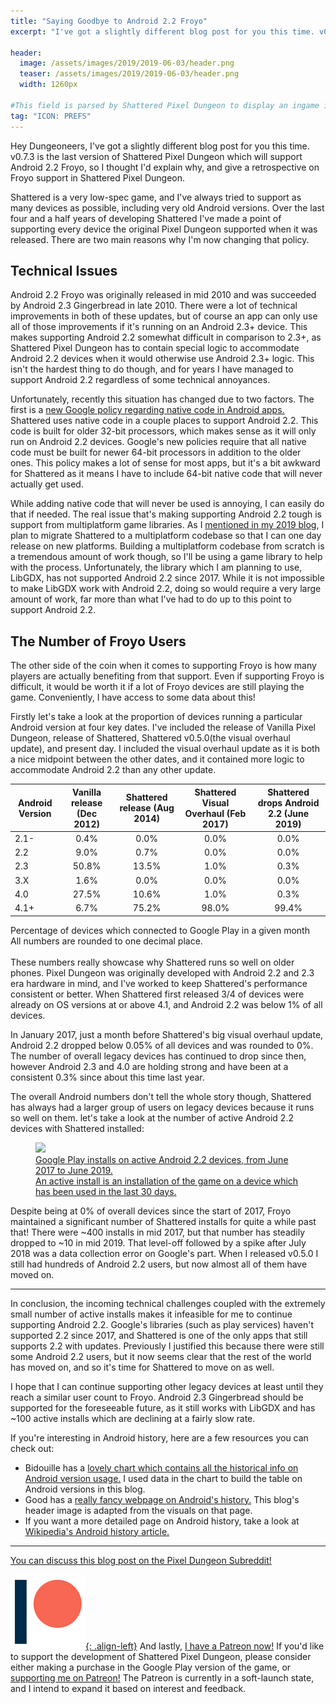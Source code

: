 ```yaml
---
title: "Saying Goodbye to Android 2.2 Froyo"
excerpt: "I've got a slightly different blog post for you this time. v0.7.3 is the last version of Shattered Pixel Dungeon which will support Android 2.2 Froyo, so I thought I'd explain why, and give a retrospective on Froyo support in Shattered Pixel Dungeon."

header:
  image: /assets/images/2019/2019-06-03/header.png
  teaser: /assets/images/2019/2019-06-03/header.png
  width: 1260px

#This field is parsed by Shattered Pixel Dungeon to display an ingame icon in its news feed
tag: "ICON: PREFS"
---
```


Hey Dungeoneers, I've got a slightly different blog post for you this time. v0.7.3 is the last version of Shattered Pixel Dungeon which will support Android 2.2 Froyo, so I thought I'd explain why, and give a retrospective on Froyo support in Shattered Pixel Dungeon.

Shattered is a very low-spec game, and I've always tried to support as many devices as possible, including very old Android versions. Over the last four and a half years of developing Shattered I've made a point of supporting every device the original Pixel Dungeon supported when it was released. There are two main reasons why I'm now changing that policy.

## Technical Issues

Android 2.2 Froyo was originally released in mid 2010 and was succeeded by Android 2.3 Gingerbread in late 2010. There were a lot of technical improvements in both of these updates, but of course an app can only use all of those improvements if it's running on an Android 2.3+ device. This makes supporting Android 2.2 somewhat difficult in comparison to 2.3+, as Shattered Pixel Dungeon has to contain special logic to accommodate Android 2.2 devices when it would otherwise use Android 2.3+ logic. This isn't the hardest thing to do though, and for years I have managed to support Android 2.2 regardless of some technical annoyances.

Unfortunately, recently this situation has changed due to two factors. The first is a [new Google policy regarding native code in Android apps.](https://android-developers.googleblog.com/2019/01/get-your-apps-ready-for-64-bit.html) Shattered uses native code in a couple places to support Android 2.2. This code is built for older 32-bit processors, which makes sense as it will only run on Android 2.2 devices. Google's new policies require that all native code must be built for newer 64-bit processors in addition to the older ones. This policy makes a lot of sense for most apps, but it's a bit awkward for Shattered as it means I have to include 64-bit native code that will never actually get used.

While adding native code that will never be used is annoying, I can easily do that if needed. The real issue that's making supporting Android 2.2 tough is support from multiplatform game libraries. As I [mentioned in my 2019 blog](/blog/shattered-pixel-dungeon-in-2019.html#libgdx-conversion), I plan to migrate Shattered to a multiplatform codebase so that I can one day release on new platforms. Building a multiplatform codebase from scratch is a tremendous amount of work though, so I'll be using a game library to help with the process. Unfortunately, the library which I am planning to use, LibGDX, has not supported Android 2.2 since 2017. While it is not impossible to make LibGDX work with Android 2.2, doing so would require a very large amount of work, far more than what I've had to do up to this point to support Android 2.2.

## The Number of Froyo Users

The other side of the coin when it comes to supporting Froyo is how many players are actually benefiting from that support. Even if supporting Froyo is difficult, it would be worth it if a lot of Froyo devices are still playing the game. Conveniently, I have access to some data about this!

Firstly let's take a look at the proportion of devices running a particular Android version at four key dates. I've included the release of Vanilla Pixel Dungeon, release of Shattered, Shattered v0.5.0(the visual overhaul update), and present day. I included the visual overhaul update as it is both a nice midpoint between the other dates, and it contained more logic to accommodate Android 2.2 than any other update.

| Android Version | Vanilla release (Dec 2012) | Shattered release (Aug 2014) | Shattered Visual Overhaul (Feb 2017) | Shattered drops Android 2.2 (June 2019) |
|-----------------|:--------------------------:|:----------------------------:|:------------------------------------:|:---------------------------------------:|
| 2.1-            | 0.4%                       | 0.0%                         | 0.0%                                 | 0.0%                                    |
| 2.2             | 9.0%                       | 0.7%                         | 0.0%                                 | 0.0%                                    |
| 2.3             | 50.8%                      | 13.5%                        | 1.0%                                 | 0.3%                                    |
| 3.X             | 1.6%                       | 0.0%                         | 0.0%                                 | 0.0%                                    |
| 4.0             | 27.5%                      | 10.6%                        | 1.0%                                 | 0.3%                                    |
| 4.1+            | 6.7%                       | 75.2%                        | 98.0%                                | 99.4%                                   |

<figcaption class="align-center text-center">
  Percentage of devices which connected to Google Play in a given month<br>
  All numbers are rounded to one decimal place.
</figcaption>
<br>
These numbers really showcase why Shattered runs so well on older phones. Pixel Dungeon was originally developed with Android 2.2 and 2.3 era hardware in mind, and I've worked to keep Shattered's performance consistent or better. When Shattered first released 3/4 of devices were already on OS versions at or above 4.1, and Android 2.2 was below 1% of all devices.

In January 2017, just a month before Shattered's big visual overhaul update, Android 2.2 dropped below 0.05% of all devices and was rounded to 0%. The number of overall legacy devices has continued to drop since then, however Android 2.3 and 4.0 are holding strong and have been at a consistent 0.3% since about this time last year.

The overall Android numbers don't tell the whole story though, Shattered has always had a larger group of users on legacy devices because it runs so well on them. let's take a look at the number of active Android 2.2 devices with Shattered installed: 

<figure>
 <a href="/assets/images/{{page.date|date:'%Y/%Y-%m-%d'}}/froyo-users.png" class="align-center text-center">
  <img src="/assets/images/{{page.date|date:'%Y/%Y-%m-%d'}}/froyo-users.png"/>
  <figcaption>
   Google Play installs on active Android 2.2 devices, from June 2017 to June 2019.<br>
   An active install is an installation of the game on a device which has been used in the last 30 days.
  </figcaption>
 </a>
</figure>

Despite being at 0% of overall devices since the start of 2017, Froyo maintained a significant number of Shattered installs for quite a while past that! There were ~400 installs in mid 2017, but that number has steadily dropped to ~10 in mid 2019. That level-off followed by a spike after July 2018 was a data collection error on Google's part. When I released v0.5.0 I still had hundreds of Android 2.2 users, but now almost all of them have moved on.

---

In conclusion, the incoming technical challenges coupled with the extremely small number of active installs makes it infeasible for me to continue supporting Android 2.2. Google's libraries (such as play services) haven't supported 2.2 since 2017, and Shattered is one of the only apps that still supports 2.2 with updates. Previously I justified this because there were still some Android 2.2 users, but it now seems clear that the rest of the world has moved on, and so it's time for Shattered to move on as well.

I hope that I can continue supporting other legacy devices at least until they reach a similar user count to Froyo. Android 2.3 Gingerbread should be supported for the foreseeable future, as it still works with LibGDX and has ~100 active installs which are declining at a fairly slow rate.

If you're interesting in Android history, here are a few resources you can check out:
- Bidouille has a [lovely chart which contains all the historical info on Android version usage.](https://www.bidouille.org/misc/androidcharts) I used data in the chart to build the table on Android versions in this blog.
- Good has a [really fancy webpage on Android's history.](https://www.android.com/intl/en_ca/history/#/froyo) This blog's header image is adapted from the visuals on that page.
- If you want a more detailed page on Android history, take a look at [Wikipedia's Android history article.](https://en.wikipedia.org/wiki/Android_version_history)

---

[You can discuss this blog post on the Pixel Dungeon Subreddit!](https://www.reddit.com/r/PixelDungeon/comments/bwem5d/)

[![](/assets/images/patreon-icon.png){: .align-left}](https://www.patreon.com/ShatteredPixel) And lastly, [I have a Patreon now!](https://www.patreon.com/ShatteredPixel) If you'd like to support the development of Shattered Pixel Dungeon, please consider either making a purchase in the Google Play version of the game, or [supporting me on Patreon!](https://www.patreon.com/ShatteredPixel) The Patreon is currently in a soft-launch state, and I intend to expand it based on interest and feedback.